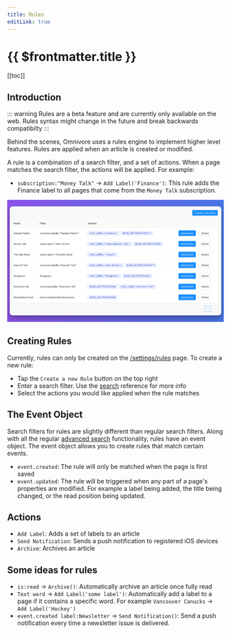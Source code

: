 ```yaml
---
title: Rules
editLink: true
---
```


# {{ $frontmatter.title }}

[[toc]]

## Introduction

::: warning Rules are a beta feature and are currently only available on the web. Rules syntax might change in the future and break backwards compatibilty
:::

Behind the scenes, Omnivore uses a rules engine to implement higher level features. Rules are applied when an article is created or modified.

A rule is a combination of a search filter, and a set of actions. When a page matches the search filter, the actions will be applied. For example:

- `subscription:"Money Talk"` -> `Add Label('Finance')`: This rule adds the Finance label to all pages that come from the `Money Talk` subscription.

![Screenshot of Rules](./images/web-rules-001.png)

## Creating Rules

Currently, rules can only be created on the [/settings/rules](https://omnivore.app/settings/rules) page. To create a new rule:

- Tap the `Create a new Rule` button on the top right
- Enter a search filter. Use the [search](./search.md) reference for more info
- Select the actions you would like applied when the rule matches

## The Event Object

Search filters for rules are slightly different than regular search filters. Along with all the regular [advanced search](./search.md) functionality, rules have an event object. The event object allows you to create rules that match certain events.

- `event.created`: The rule will only be matched when the page is first saved
- `event.updated`: The rule will be triggered when any part of a page's properties are modified. For example a label being added, the title being changed, or the read position being updated.

## Actions

- `Add Label`: Adds a set of labels to an article
- `Send Notification`: Sends a push notification to registered iOS devices
- `Archive`: Archives an article

## Some ideas for rules

- `is:read` -> `Archive()`: Automatically archive an article once fully read
- `Text word` -> `Add Label('some label')`: Automatically add a label to a page if it contains a specific word. For example `Vancouver Canucks` -> `Add Label('Hockey')`
- `event.created label:Newsletter` -> `Send Notification()`: Send a push notification every time a newsletter issue is delivered.
